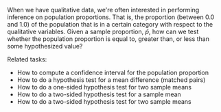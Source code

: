 
When we have qualitative data, we're often interested in performing inference on
population proportions. That is, the proportion (between 0.0 and 1.0) of the
population that is in a certain category with respect to the qualitative
variables. Given a sample proportion, $\bar{p}$, how can we test whether the
population proportion is equal to, greater than, or less than some hypothesized
value?

Related tasks:

 * How to compute a confidence interval for the population proportion
 * How to do a hypothesis test for a mean difference (matched pairs)
 * How to do a one-sided hypothesis test for two sample means
 * How to do a two-sided hypothesis test for a sample mean
 * How to do a two-sided hypothesis test for two sample means
